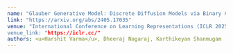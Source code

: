 ```yaml
---
name: "Glauber Generative Model: Discrete Diffusion Models via Binary Classification"
link: "https://arxiv.org/abs/2405.17035"
venue: "International Conference on Learning Representations (ICLR 2025) (also at SPIGM @ ICML 2024)
venue_link: "https://iclr.cc/"
authors: <u>Harshit Varma</u>, Dheeraj Nagaraj, Karthikeyan Shanmugam
---
```

